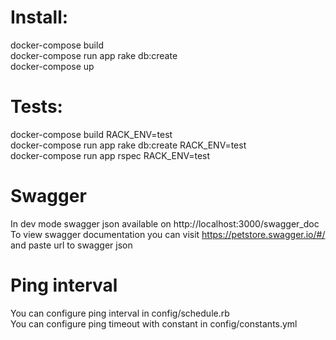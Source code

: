 # Install:
docker-compose build\
docker-compose run app rake db:create\
docker-compose up

# Tests:
docker-compose build RACK_ENV=test\
docker-compose run app rake db:create RACK_ENV=test\
docker-compose run app rspec RACK_ENV=test

# Swagger
In dev mode swagger json available on http://localhost:3000/swagger_doc \
To view swagger documentation you can visit https://petstore.swagger.io/#/ and paste url to swagger json

# Ping interval
You can configure ping interval in config/schedule.rb\
You can configure ping timeout with constant in config/constants.yml
